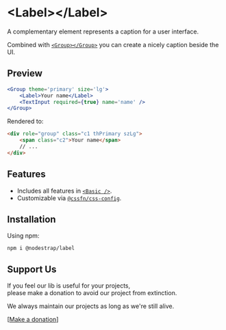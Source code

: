# &lt;Label&gt;&lt;/Label&gt;
A complementary element represents a caption for a user interface.

Combined with [`<Group></Group>`](https://www.npmjs.com/package/@nodestrap/group) you can create a nicely caption beside the UI.

## Preview

```jsx
<Group theme='primary' size='lg'>
    <Label>Your name</Label>
    <TextInput required={true} name='name' />
</Group>
```
Rendered to:
```html
<div role="group" class="c1 thPrimary szLg">
    <span class="c2">Your name</span>
    // ...
</div>
```

## Features
* Includes all features in [`<Basic />`](https://www.npmjs.com/package/@nodestrap/basic).
* Customizable via [`@cssfn/css-config`](https://www.npmjs.com/package/@cssfn/css-config).

## Installation

Using npm:
```
npm i @nodestrap/label
```

## Support Us

If you feel our lib is useful for your projects,  
please make a donation to avoid our project from extinction.

We always maintain our projects as long as we're still alive.

[[Make a donation](https://ko-fi.com/heymarco)]
